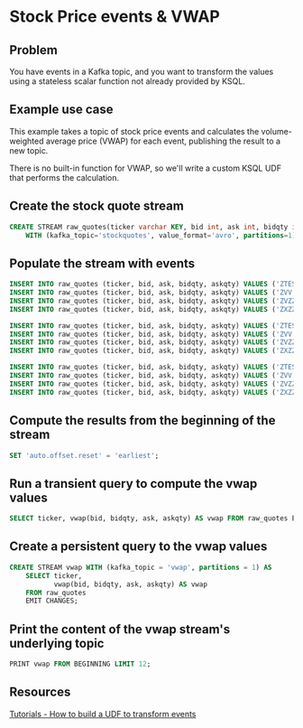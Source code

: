 # Stock Price events & VWAP

## Problem

You have events in a Kafka topic, and you want to transform the values using a stateless scalar function not already provided by KSQL.

## Example use case

This example takes a topic of stock price events and calculates the volume-weighted average price (VWAP) for each event, publishing the result to a new topic.

There is no built-in function for VWAP, so we'll write a custom KSQL UDF that performs the calculation.

## Create the stock quote stream

```sql
CREATE STREAM raw_quotes(ticker varchar KEY, bid int, ask int, bidqty int, askqty int)
    WITH (kafka_topic='stockquotes', value_format='avro', partitions=1);
```

## Populate the stream with events

```sql
INSERT INTO raw_quotes (ticker, bid, ask, bidqty, askqty) VALUES ('ZTEST', 15, 25, 100, 100);
INSERT INTO raw_quotes (ticker, bid, ask, bidqty, askqty) VALUES ('ZVV',   25, 35, 100, 100);
INSERT INTO raw_quotes (ticker, bid, ask, bidqty, askqty) VALUES ('ZVZZT', 35, 45, 100, 100);
INSERT INTO raw_quotes (ticker, bid, ask, bidqty, askqty) VALUES ('ZXZZT', 45, 55, 100, 100);

INSERT INTO raw_quotes (ticker, bid, ask, bidqty, askqty) VALUES ('ZTEST', 10, 20, 50, 100);
INSERT INTO raw_quotes (ticker, bid, ask, bidqty, askqty) VALUES ('ZVV',   30, 40, 100, 50);
INSERT INTO raw_quotes (ticker, bid, ask, bidqty, askqty) VALUES ('ZVZZT', 30, 40, 50, 100);
INSERT INTO raw_quotes (ticker, bid, ask, bidqty, askqty) VALUES ('ZXZZT', 50, 60, 100, 50);

INSERT INTO raw_quotes (ticker, bid, ask, bidqty, askqty) VALUES ('ZTEST', 15, 20, 100, 100);
INSERT INTO raw_quotes (ticker, bid, ask, bidqty, askqty) VALUES ('ZVV',   25, 35, 100, 100);
INSERT INTO raw_quotes (ticker, bid, ask, bidqty, askqty) VALUES ('ZVZZT', 35, 45, 100, 100);
INSERT INTO raw_quotes (ticker, bid, ask, bidqty, askqty) VALUES ('ZXZZT', 45, 55, 100, 100);
```

## Compute the results from the beginning of the stream

```sql
SET 'auto.offset.reset' = 'earliest';
```

## Run a transient query to compute the vwap values

```sql
SELECT ticker, vwap(bid, bidqty, ask, askqty) AS vwap FROM raw_quotes EMIT CHANGES LIMIT 12;
```

## Create a persistent query to the vwap values

```sql
CREATE STREAM vwap WITH (kafka_topic = 'vwap', partitions = 1) AS
    SELECT ticker,
           vwap(bid, bidqty, ask, askqty) AS vwap
    FROM raw_quotes
    EMIT CHANGES;
```

## Print the content of the vwap stream's underlying topic

```sql
PRINT vwap FROM BEGINNING LIMIT 12;
```

## Resources

[Tutorials - How to build a UDF to transform events](https://kafka-tutorials.confluent.io/udf/ksql.html)
